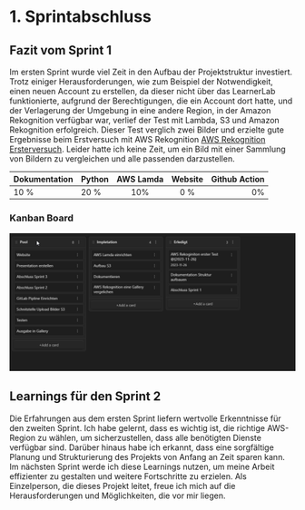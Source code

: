 # 1. Sprintabschluss

##  Fazit vom Sprint 1
Im ersten Sprint wurde viel Zeit in den Aufbau der Projektstruktur investiert. Trotz einiger Herausforderungen, wie zum Beispiel der Notwendigkeit, einen neuen Account zu erstellen, da dieser nicht über das LearnerLab funktionierte, aufgrund der Berechtigungen, die ein Account dort hatte, und der Verlagerung der Umgebung in eine andere Region, in der Amazon Rekognition verfügbar war, verlief der Test mit Lambda, S3 und Amazon Rekognition erfolgreich. Dieser Test verglich zwei Bilder und erzielte gute Ergebnisse beim Erstversuch mit AWS Rekognition [AWS Rekognition Ersterversuch](../../Aufbau%20Umgebung/AWS%20Rekognition%20Ersterversuch.md). Leider hatte ich keine Zeit, um ein Bild mit einer Sammlung von Bildern zu vergleichen und alle passenden darzustellen.


| Dokumentation | Python | AWS Lamda | Website | Github Action |  
| - | :- | :-: | :-: | -: |  
| 10 % | 20 % | 10% | 0 % | 0% |

### Kanban Board
![](attachments/Pasted%20image%2020231127141432.png)

## Learnings für den Sprint 2

Die Erfahrungen aus dem ersten Sprint liefern wertvolle Erkenntnisse für den zweiten Sprint. Ich habe gelernt, dass es wichtig ist, die richtige AWS-Region zu wählen, um sicherzustellen, dass alle benötigten Dienste verfügbar sind. Darüber hinaus habe ich erkannt, dass eine sorgfältige Planung und Strukturierung des Projekts von Anfang an Zeit sparen kann. Im nächsten Sprint werde ich diese Learnings nutzen, um meine Arbeit effizienter zu gestalten und weitere Fortschritte zu erzielen. Als Einzelperson, die dieses Projekt leitet, freue ich mich auf die Herausforderungen und Möglichkeiten, die vor mir liegen.



